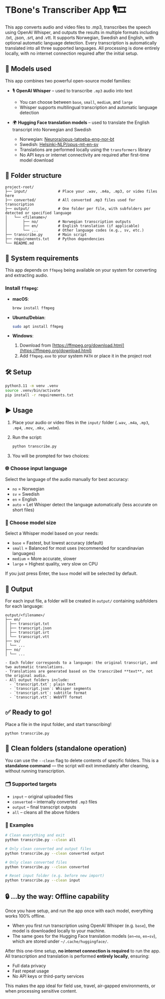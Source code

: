 
# TBone's Transcriber App 🎙️🎞️

This app converts audio and video files to .mp3, transcribes the speech using OpenAI Whisper, and outputs the results in multiple formats including .txt, .json, .srt, and .vtt.
It supports Norwegian, Swedish and English, with optional automatic language detection.
Every transcription is automatically translated into all three supported languages. All processing is done entirely locally, with no internet connection required after the initial setup.

## 🧠 Models used

This app combines two powerful open-source model families:

- 🎙 **OpenAI Whisper** – used to transcribe `.mp3` audio into text  
  - You can choose between `base`, `small`, `medium`, and `large`  
  - Whisper supports multilingual transcription and automatic language detection

- 🌍 **Hugging Face translation models** – used to translate the English transcript into Norwegian and Swedish  
  - Norwegian: [Neurora/opus-tatoeba-eng-nor-bt](https://huggingface.co/Neurora/opus-tatoeba-eng-nor-bt)  
  - Swedish: [Helsinki-NLP/opus-mt-en-sv](https://huggingface.co/Helsinki-NLP/opus-mt-en-sv)  
  - Translations are performed locally using the `transformers` library  
  - No API keys or internet connectivity are required after first-time model download

## 📁 Folder structure

```
project-root/
├── input/              # Place your .wav, .m4a, .mp3, or video files here
├── converted/          # All converted .mp3 files used for transcription
├── output/             # One folder per file, with subfolders per detected or specified language
│   └── <filename>/
│       ├── no/         # Norwegian transcription outputs
│       ├── en/         # English translation (if applicable)
│       └── ...         # Other language codes (e.g., sv, etc.)
├── transcribe.py       # Main script
├── requirements.txt    # Python dependencies
└── README.md
```

## 🧱 System requirements

This app depends on `ffmpeg` being available on your system for converting and extracting audio.

### Install `ffmpeg`:

- **macOS**:  
  ```bash
  brew install ffmpeg
  ```

- **Ubuntu/Debian**:  
  ```bash
  sudo apt install ffmpeg
  ```

- **Windows**:
  1. Download from [https://ffmpeg.org/download.html](https://ffmpeg.org/download.html)
  2. Add `ffmpeg.exe` to your system `PATH` or place it in the project root

## 🛠️ Setup

```bash
python3.11 -m venv .venv
source .venv/bin/activate
pip install -r requirements.txt
```

## ▶️ Usage

1. Place your audio or video files in the `input/` folder (`.wav`, `.m4a`, `.mp3`, `.mp4`, `.mov`, `.mkv`, `.webm`).
2. Run the script:
   ```bash
   python transcribe.py
   ```

3. You will be prompted for two choices:

### 🌐 Choose input language

Select the language of the audio manually for best accuracy:

- `no` = Norwegian
- `sv` = Swedish
- `en` = English
- `auto` = Let Whisper detect the language automatically (less accurate on short files)

### 🧠 Choose model size

Select a Whisper model based on your needs:

- `base` = Fastest, but lowest accuracy (default)
- `small` = Balanced for most uses (recommended for scandinavian languages)
- `medium` = More accurate, slower
- `large` = Highest quality, very slow on CPU

If you just press Enter, the `base` model will be selected by default.

## 📝 Output

For each input file, a folder will be created in `output/` containing subfolders for each language:

```
output/<filename>/
├── en/
│ ├── transcript.txt
│ ├── transcript.json
│ ├── transcript.srt
│ └── transcript.vtt
├── sv/
│ └── ...
├── no/
│ └── ...

- Each folder corresponds to a language: the original transcript, and two automatic translations.
- Translations are generated based on the transcribed **text**, not the original audio.
- All output folders include:
  - `transcript.txt`: plain text
  - `transcript.json`: Whisper segments
  - `transcript.srt`: subtitle format
  - `transcript.vtt`: WebVTT format
```

## ✅ Ready to go!

Place a file in the input folder, and start transcribing!

```
python transcribe.py
```

## 🧹 Clean folders (standalone operation)

You can use the `--clean` flag to delete contents of specific folders. This is a **standalone command** — the script will exit immediately after cleaning, without running transcription.

### 🗂 Supported targets

- `input` – original uploaded files
- `converted` – internally converted `.mp3` files
- `output` – final transcript outputs
- `all` – cleans all the above folders

### 🧪 Examples

```bash
# Clean everything and exit
python transcribe.py --clean all

# Only clean converted and output files
python transcribe.py --clean converted output

# Only clean converted files
python transcribe.py --clean converted

# Reset input folder (e.g. before new import)
python transcribe.py --clean input
```

## 🔒 ...by the way: Offline capability

Once you have setup, and run the app once with each model, everything works 100% offline.

- When you first run transcription using OpenAI Whisper (e.g. `base`), the model is downloaded locally to your machine.
- The same goes for the Hugging Face translation models (`en→no`, `en→sv`), which are stored under `~/.cache/huggingface/`.

After this one-time setup, **no internet connection is required** to run the app.  
All transcription and translation is performed **entirely locally**, ensuring:
- Full data privacy
- Fast repeat usage
- No API keys or third-party services

This makes the app ideal for field use, travel, air-gapped environments, or when processing sensitive content.
